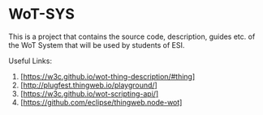 # WoT-SYS

This is a project that contains the source code, description, guides etc. of the WoT System that will be used by students of ESI.

Useful Links:
1. [https://w3c.github.io/wot-thing-description/#thing]
2. [http://plugfest.thingweb.io/playground/]
3. [https://w3c.github.io/wot-scripting-api/]
4. [https://github.com/eclipse/thingweb.node-wot]
